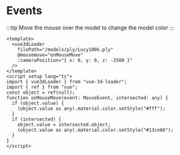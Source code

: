 # Events

:::tip
Move the mouse over the model to change the model color
:::
<EventModel/>

```vue
<template>
  <vue3dLoader
    filePath="/models/ply/Lucy100k.ply"
    @mousemove="onMouseMove"
    :cameraPosition="{ x: 0, y: 0, z: -2500 }"
  />
</template>
<script setup lang="ts">
import { vue3dLoader } from "vue-3d-loader";
import { ref } from "vue";
const object = ref(null);
function onMouseMove(event: MouseEvent, intersected: any) {
  if (object.value) {
    (object.value as any).material.color.setStyle("#fff");
  }
  if (intersected) {
    object.value = intersected.object;
    (object.value as any).material.color.setStyle("#13ce66");
  }
}
</script>
```
